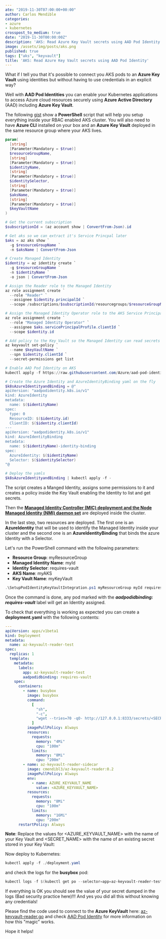 ```yaml
---
ate: "2019-11-30T07:00:00+00:00"
author: Carlos Mendible
categories:
- azure
- kubernetes
crosspost_to_medium: true
date: "2019-11-30T00:00:00Z"
description: 'AKS: Read Azure Key Vault secrets using AAD Pod Identity'
image: /assets/img/posts/aks.png
published: true
tags: ["aks", "keyvault"]
title: 'AKS: Read Azure Key Vault secrets using AAD Pod Identity'
---
```


What if I tell you that it's possible to connect you AKS pods to an **Azure Key Vault** using identities but without having to use credentials in an explicit way?

Well with **AAD Pod Identities** you can enable your Kubernetes applications to access Azure cloud resources securely using **Azure Active Directory** (AAD) including **Azure Key Vault**.

The following [gist](https://gist.github.com/cmendible/4dd5c48a45480d5a0db0d6ed68e4cd01) show a **PowerShell** script that will help you setup everything inside your RBAC enabled AKS cluster. You will also need to have **Azure CLI** installed on your box and an **Azure Key Vault** deployed in the same resource group where your AKS lives.

``` powershell
param(
  [string]
  [Parameter(Mandatory = $true)]
  $resourceGroupName,
  [string]
  [Parameter(Mandatory = $true)]
  $identityName,
  [string]
  [Parameter(Mandatory = $true)]
  $identitySelector,
  [string]
  [Parameter(Mandatory = $true)]
  $aksName,
  [string]
  [Parameter(Mandatory = $true)]
  $keyVaultName 
)

# Get the current subscription
$subscriptionId = (az account show | ConvertFrom-Json).id

# Get aks so we can extract it's Service Princpal later
$aks = az aks show `
  -g $resourceGroupName `
  -n $aksName | ConvertFrom-Json

# Create Managed Identity
$identity = az identity create `
  -g $resourceGroupName `
  -n $identityName `
  -o json | ConvertFrom-Json

# Assign the Reader role to the Managed Identity
az role assignment create `
  --role "Reader" `
  --assignee $identity.principalId `
  --scope /subscriptions/$subscriptionId/resourcegroups/$resourceGroupName

# Assign the Managed Identity Operator role to the AKS Service Principal
az role assignment create `
  --role "Managed Identity Operator" `
  --assignee $aks.servicePrincipalProfile.clientId `
  --scope $identity.id

# Add policy to the Key Vault so the Managed Identity can read secrets
az keyvault set-policy `
  --name $keyVaultName `
  --spn $identity.clientId `
  --secret-permissions get list

# Enable AAD Pod Identity on AKS
kubectl apply -f https://raw.githubusercontent.com/Azure/aad-pod-identity/master/deploy/infra/deployment-rbac.yaml

# Create the Azure Identity and AzureIdentityBinding yaml on the fly
$k8sAzureIdentityandBinding = @"
apiVersion: "aadpodidentity.k8s.io/v1"
kind: AzureIdentity
metadata:
  name: $($identityName)
spec:
  type: 0
  ResourceID: $($identity.id)
  ClientID: $($identity.clientId)
---
apiVersion: "aadpodidentity.k8s.io/v1"
kind: AzureIdentityBinding
metadata:
  name: $($identityName)-identity-binding
spec:
  AzureIdentity: $($identityName)
  Selector: $($identitySelector)
"@

# Deploy the yamls 
$k8sAzureIdentityandBinding | kubectl apply -f -
```

The script creates a Manged Identity, assigns some permissions to it and creates a policy inside the Key Vault enabling the Identity to list and get secrets.

Then the **[Managed Identity Controller (MIC) deployment and the Node Managed Identity (NMI) daemon set](https://github.com/Azure/aad-pod-identity#components)** are deployed inside the cluster.

In the last step, two resources are deployed. The first one is an **AzureIdentity** that will be used to identify the Managed Identity inside your cluster and the second one is an **AzureIdentityBinding** that binds the azure Identity with a Selector.

Let's run the PowerShell command with the following parameters:

* **Resource Group**: myResourceGroup
* **Managed Identity Name**: myId
* **Identity Selector**: requires-vault
* **AKS Name**: myAKS
* **Key Vault Name**: myKeyVault

``` powershell
.\SetupPodIdentityKeyVaultIntegration.ps1 myResourceGroup myId requires-vault myAKS myKeyVault
```

Once the command is done, any pod marked with the ***aadpodidbinding: requires-vault*** label will get an Identity assigned.

To check that everything is working as expected you can create a **deployment.yaml** with the following contents:

``` yaml
---
apiVersion: apps/v1beta1
kind: Deployment
metadata:
  name: az-keyvault-reader-test
spec:
  replicas: 1
  template:
    metadata:
      labels:
        app: az-keyvault-reader-test
        aadpodidbinding: requires-vault
    spec:
      containers:
        - name: busybox
          image: busybox
          command:
            [
              "sh",
              "-c",
              "wget --tries=70 -qO- http://127.0.0.1:8333/secrets/<SECRET_NAME>/",
            ]
          imagePullPolicy: Always
          resources:
            requests:
              memory: "4Mi"
              cpu: "100m"
            limits:
              memory: "8Mi"
              cpu: "200m"
        - name: az-keyvault-reader-sidecar
          image: cmendibl3/az-keyvault-reader:0.2
          imagePullPolicy: Always
          env:
            - name: AZURE_KEYVAULT_NAME
              value: <AZURE_KEYVAULT_NAME>
          resources:
            requests:
              memory: "8Mi"
              cpu: "100m"
            limits:
              memory: "16Mi"
              cpu: "200m"
      restartPolicy: Always
```

**Note**: Replace the values for <AZURE_KEYVAULT_NAME> with the name of your Key Vault and <SECRET_NAME> with the name of an existing secret stored in your Key Vault:

Now deploy to Kubernetes:

``` powershell
kubectl apply -f ./deployment.yaml
```

and check the logs for the **busybox** pod:

``` powershell
kubectl logs -f $(kubectl get po --selector=app=az-keyvault-reader-test -o jsonpath='{.items[*].metadata.name}') -c busybox -w
```

If everything is OK you should see the value of your secret dumped in the logs (Bad security practice here)!!! And yes you did all this without knowing any credentials!

Please  find the code used to connect to the **Azure KeyVault** here: [az-keyvault-reader.go](https://github.com/cmendible/az-keyvault-reader/blob/master/src/az-keyvault-reader.go) and check [AAD Pod Identity](https://github.com/Azure/aad-pod-identity) for more information on how this "magic" works.

Hope it helps!